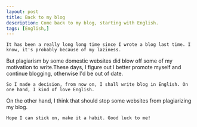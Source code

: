 ```yaml
---
layout: post
title: Back to my blog
description: Come back to my blog, starting with English.
tags: [English,]
---
```


    It has been a really long long time since I wrote a blog last time. I know, it's probably because of my laziness. 
But plagiarism by some domestic websites did blow off some of my motivation to write.These days, I figure out 
I better promote myself and continue blogging, otherwise I'd be out of date.

    So I made a decision, from now on, I shall write blog in English. On one hand, I kind of love English. 
On the other hand, I think that should stop some websites from plagiarizing my blog.

    Hope I can stick on, make it a habit. Good luck to me!